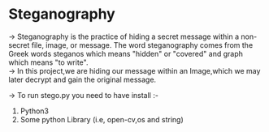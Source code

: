 # Steganography
-> Steganography is the practice of hiding a secret message within a non-secret file, image, or message. The word steganography comes from the Greek words steganos which means "hidden" or "covered" and graph which means "to write". <br />
-> In this project,we are hiding our message within an Image,which we may later decrypt and gain the original message. <br />


-> To run stego.py you need to have install :-
1. Python3 <br />
2. Some python Library (i.e, open-cv,os and string)
